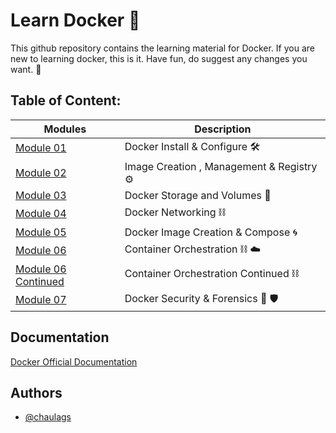 
# Learn Docker  :whale:

This github repository contains the learning material for Docker. If you are new to learning docker, this is it.
Have fun, do suggest any changes you want. :whale:


## Table of Content:

| Modules     | Description |
| ----------- | ----------- |
| [Module 01](https://github.com/chaulags/learnDocker/tree/main/Module01#module-01-docker-install--configure) | Docker Install & Configure :hammer_and_wrench: |
| [Module 02](https://github.com/chaulags/learnDocker/tree/main/Module02#module-02-image-creation--management--registry) | Image Creation , Management & Registry :gear: |
| [Module 03](https://github.com/chaulags/learnDocker/tree/main/Module03#module-03-docker-storage-and-volumes) | Docker Storage and Volumes :department_store: |
| [Module 04](https://github.com/chaulags/learnDocker/tree/main/Module04#module-04-docker-networking) | Docker Networking :chains: |
| [Module 05](https://github.com/chaulags/learnDocker/tree/main/Module05#module-05-docker-image-creation--compose) | Docker Image Creation & Compose :cyclone: |
| [Module 06](https://github.com/chaulags/learnDocker/tree/main/Module06#module-06-container-orchestration-using-docker-swarm) | Container Orchestration :chains: :cloud:   |
| [Module 06 Continued](https://github.com/chaulags/learnDocker/tree/main/Module06%20Continued#docker-swarm-continued) | Container Orchestration Continued :chains:  |
| [Module 07](https://github.com/chaulags/learnDocker/tree/main/Module07#module-07-docker-security--forensics) | Docker Security & Forensics :bow_and_arrow: :shield:   |

## Documentation

[Docker Official Documentation](https://docs.docker.com/)


## Authors

- [@chaulags](https://www.github.com/chaulags)

